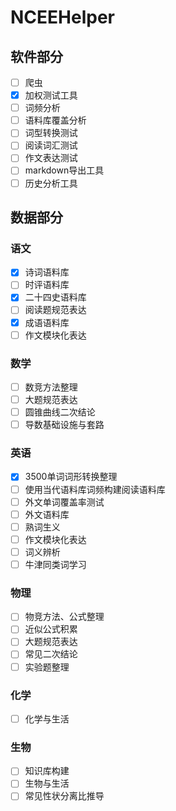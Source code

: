 # NCEEHelper

## 软件部分

- [ ] 爬虫
- [x] 加权测试工具
- [ ] 词频分析
- [ ] 语料库覆盖分析
- [ ] 词型转换测试
- [ ] 阅读词汇测试
- [ ] 作文表达测试
- [ ] markdown导出工具
- [ ] 历史分析工具

## 数据部分

### 语文

- [x] 诗词语料库
- [ ] 时评语料库
- [x] 二十四史语料库
- [ ] 阅读题规范表达
- [x] 成语语料库
- [ ] 作文模块化表达

### 数学
- [ ] 数竞方法整理
- [ ] 大题规范表达
- [ ] 圆锥曲线二次结论
- [ ] 导数基础设施与套路

### 英语
- [x] 3500单词词形转换整理
- [ ] 使用当代语料库词频构建阅读语料库
- [ ] 外文单词覆盖率测试
- [ ] 外文语料库
- [ ] 熟词生义
- [ ] 作文模块化表达
- [ ] 词义辨析
- [ ] 牛津同类词学习

### 物理
- [ ] 物竞方法、公式整理
- [ ] 近似公式积累
- [ ] 大题规范表达
- [ ] 常见二次结论
- [ ] 实验题整理

### 化学
- [ ] 化学与生活

### 生物
- [ ] 知识库构建
- [ ] 生物与生活
- [ ] 常见性状分离比推导
